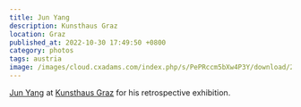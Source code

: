 ```yaml
---
title: Jun Yang
description: Kunsthaus Graz
location: Graz
published_at: 2022-10-30 17:49:50 +0800
category: photos
tags: austria
image: /images/cloud.cxadams.com/index.php/s/PePRccm5bXw4P3Y/download/20190214-1619_Graz_Kunsthaus_L1000006-0.jpg
---
```


[Jun Yang] at [Kunsthaus Graz] for his retrospective exhibition.

[Jun Yang]: http://junyang.info/
[Kunsthaus Graz]: https://www.museum-joanneum.at/kunsthaus-graz
